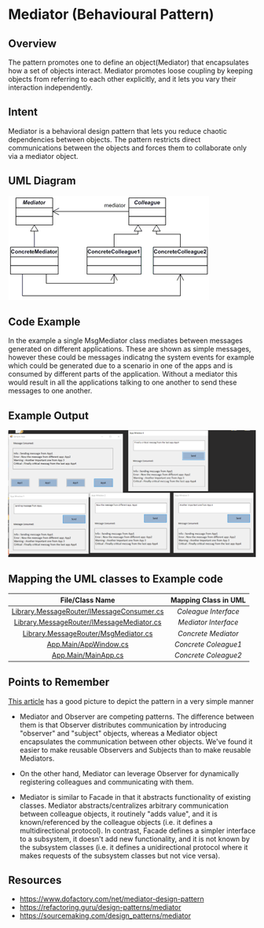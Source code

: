 # Mediator (Behavioural Pattern)

## Overview
The pattern promotes one to define an object(Mediator) that encapsulates how a set of objects interact. Mediator promotes loose coupling by keeping objects from referring to each other explicitly, and it lets you vary their interaction independently.

## Intent
Mediator is a behavioral design pattern that lets you reduce chaotic dependencies between objects. The pattern restricts direct communications between the objects and forces them to collaborate only via a mediator object.

## UML Diagram
![plot](./uml.png)

## Code Example
In the example a single MsgMediator class mediates between messages generated on different applications. These are shown as simple messages, however these could be messages indicatng the system events for example which could be generated due to a scenario in one of the apps and is consumed by different parts of the application. 
Without a mediator this would result in all the applications talking to one another to send these messages to one another.

## Example Output
![output](output.png)

## Mapping the UML classes to Example code
| **File/Class Name** | **Mapping Class in UML**  |
| :-----: | :-: |
|[Library.MessageRouter/IMessageConsumer.cs](./Library.MessageRouter/IMessageConsumer.cs)|*Coleague Interface*|
|[Library.MessageRouter/IMessageMediator.cs](./Library.MessageRouter/IMessageMediator.cs)|*Mediator Interface*|
|[Library.MessageRouter/MsgMediator.cs](./Library.MessageRouter/MsgMediator.cs)|*Concrete Mediator*|
|[App.Main/AppWindow.cs](./App.Main/AppWindow.cs)|*Concrete Coleague1*|
|[App.Main/MainApp.cs](./App.Main/MainApp.cs)|*Concrete Coleague2*|

## Points to Remember
[This article](https://sourcemaking.com/design_patterns/mediator) has a good picture to depict the pattern in a very simple manner

- Mediator and Observer are competing patterns. The difference between them is that Observer distributes communication by introducing "observer" and "subject" objects, whereas a Mediator object encapsulates the communication between other objects. We've found it easier to make reusable Observers and Subjects than to make reusable Mediators.

- On the other hand, Mediator can leverage Observer for dynamically registering colleagues and communicating with them.

- Mediator is similar to Facade in that it abstracts functionality of existing classes. Mediator abstracts/centralizes arbitrary communication between colleague objects, it routinely "adds value", and it is known/referenced by the colleague objects (i.e. it defines a multidirectional protocol). In contrast, Facade defines a simpler interface to a subsystem, it doesn't add new functionality, and it is not known by the subsystem classes (i.e. it defines a unidirectional protocol where it makes requests of the subsystem classes but not vice versa).

## Resources
- https://www.dofactory.com/net/mediator-design-pattern
- https://refactoring.guru/design-patterns/mediator
- https://sourcemaking.com/design_patterns/mediator

